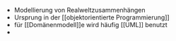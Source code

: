 - Modellierung von Realweltzusammenhängen
- Ursprung in der [[objektorientierte Programmierung]]
- für [[Domänenmodell]]e wird häufig [[UML]] benutzt
- 